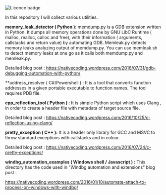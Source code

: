 <td><img src="https://img.shields.io/badge/LICENCE-PUBLIC%20DOMAIN-green.svg" alt="Licence badge"></td>

In this repository I will collect various utilities.

**memory_leak_detector ( Python ):** memdump.py is a GDB extension written in Python. It dumps all memory operations done by GNU LibC Runtime ( malloc, realloc, calloc and free),
with their information ( arguments, callstacks and return value) by automating GDB. Memleak.py detects memory leaks analyzing output
of memdump.py. You can use memleak.sh to detect memory leaks at one go as it calls both memdump.py and memleak.py.

Detailed blog post : https://nativecoding.wordpress.com/2016/07/31/gdb-debugging-automation-with-python/

**address_resolver ( C#/Powershell ) : It is a tool that converts function addresses in a given portable executable to function names. The tool requires PDB file.

**cpp_reflection_tool ( Python ) :** It is  simple Python script which uses Clang , in order to create a header file
with metadata of target source file.

Detailed blog post : https://nativecoding.wordpress.com/2016/10/25/c-reflection-using-clang/

**pretty_exception ( C++ ):** It is a header only library for GCC and MSVC to throw standard exceptions
with callstacks and in colour.

Detailed blog post : https://nativecoding.wordpress.com/2016/07/24/c-pretty-exceptions/

**windbg_automation_examples ( Windows shell / Javascript ) :** This directory has the code used in "Windbg automation and extensions" blog post :

https://nativecoding.wordpress.com/2016/01/10/automate-attach-to-process-on-windows-with-windbg/